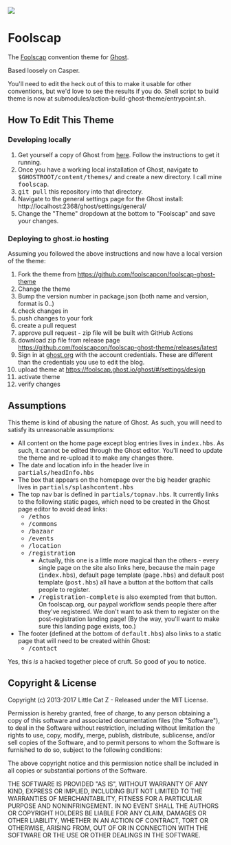 ![](https://github.com/foolscapcon/foolscap-ghost-theme/workflows/Build%20and%20Release%20Ghost%20Theme/badge.svg)
# Foolscap 

The [Foolscap](http://www.foolscap.org) convention theme for [Ghost](http://github.com/tryghost/ghost/).

Based loosely on Casper.

You'll need to edit the heck out of this to make it usable for other
conventions, but we'd love to see the results if you do. Shell script
to build theme is now at
submodules/action-build-ghost-theme/entrypoint.sh.

## How To Edit This Theme

### Developing locally

1. Get yourself a copy of Ghost from [here](https://ghost.org/download/). Follow the instructions to get it running.
2. Once you have a working local installation of Ghost, navigate to <kbd>$GHOSTROOT/content/themes/</kbd> and create a new directory. I call mine <kbd>foolscap</kbd>.
3. <kbd>git pull</kbd> this repository into that directory.
4. Navigate to the general settings page for the Ghost install: http://localhost:2368/ghost/settings/general/
5. Change the "Theme" dropdown at the bottom to "Foolscap" and save your changes.

### Deploying to ghost.io hosting

Assuming you followed the above instructions and now have a local version of the theme:

1. Fork the theme from https://github.com/foolscapcon/foolscap-ghost-theme
2. Change the theme
3. Bump the version number in package.json (both name and version, format is 0.<foolscap year>.<sequential version number>)
4. check changes in
5. push changes to your fork
6. create a pull request
7. approve pull request - zip file will be built with GitHub Actions
8. download zip file from release page https://github.com/foolscapcon/foolscap-ghost-theme/releases/latest
9. Sign in at [ghost.org](https://ghost.org/login/) with the account credentials. These are different than the credentials you use to edit the blog.
10. upload theme at https://foolscap.ghost.io/ghost/#/settings/design
11. activate theme
12. verify changes


## Assumptions

This theme is kind of abusing the nature of Ghost. As such, you will need to satisfy its unreasonable assumptions:

* All content on the home page except blog entries lives in <kbd>index.hbs</kbd>. As such, it cannot be edited through the Ghost editor. You'll need to update the theme and re-upload it to make any changes there.
* The date and location info in the header live in <kbd>partials/headInfo.hbs</kbd>
* The box that appears on the homepage over the big header graphic lives in <kbd>partials/splashcontent.hbs</kbd>
* The top nav bar is defined in <kbd>partials/topnav.hbs</kbd>. It currently links to the following static pages, which need to be created in the Ghost page editor to avoid dead links:
    * <kbd>/ethos</kbd>
    * <kbd>/commons</kbd>
    * <kbd>/bazaar</kbd>
    * <kbd>/events</kbd>
    * <kbd>/location</kbd>
    * <kbd>/registration</kbd>
    	* Actually, this one is a little more magical than the others - 
    	every single page on the site also links here, because the main page
    	(<kbd>index.hbs</kbd>), default page template (<kbd>page.hbs</kbd>)
    	and default post template (<kbd>post.hbs</kbd>) all have a button at
    	the bottom that calls people to register.
    	* <kbd>/registration-complete</kbd> is also exempted from that button.
    	On foolscap.org, our paypal workflow sends people there after they've
    	registered. We don't want to ask them to register on the post-registration
    	landing page! (By the way, you'll want to make sure this landing page
    	exists, too.)
* The footer (defined at the bottom of <kbd>default.hbs</kbd>) also links to a static page that will need to be created within Ghost:
    * <kbd>/contact</kbd>

Yes, this _is_ a hacked together piece of cruft. So good of you to notice.


## Copyright & License

Copyright (c) 2013-2017 Little Cat Z - Released under the MIT License.

Permission is hereby granted, free of charge, to any person obtaining a copy of this software and associated documentation files (the "Software"), to deal in the Software without restriction, including without limitation the rights to use, copy, modify, merge, publish, distribute, sublicense, and/or sell copies of the Software, and to permit persons to whom the Software is furnished to do so, subject to the following conditions:

The above copyright notice and this permission notice shall be included in all copies or substantial portions of the Software.

THE SOFTWARE IS PROVIDED "AS IS", WITHOUT WARRANTY OF ANY KIND, EXPRESS OR IMPLIED, INCLUDING BUT NOT LIMITED TO THE WARRANTIES OF MERCHANTABILITY, FITNESS FOR A PARTICULAR PURPOSE AND
NONINFRINGEMENT. IN NO EVENT SHALL THE AUTHORS OR COPYRIGHT HOLDERS BE LIABLE FOR ANY CLAIM, DAMAGES OR OTHER LIABILITY, WHETHER IN AN ACTION OF CONTRACT, TORT OR OTHERWISE, ARISING FROM, OUT OF OR IN CONNECTION WITH THE SOFTWARE OR THE USE OR OTHER DEALINGS IN THE SOFTWARE.
